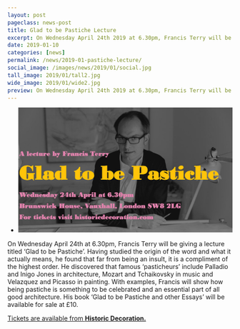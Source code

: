 ```yaml
---
layout: post
pageclass: news-post
title: Glad to be Pastiche Lecture
excerpt: On Wednesday April 24th 2019 at 6.30pm, Francis Terry will be giving a lecture titled 'Glad to be Pastiche' at Brunswick House in Vauxhall, London.
date: 2019-01-10
categories: [news]
permalink: /news/2019-01-pastiche-lecture/
social_image: /images/news/2019/01/social.jpg
tall_image: 2019/01/tall2.jpg
wide_image: 2019/01/wide2.jpg
preview: On Wednesday April 24th 2019 at 6.30pm, Francis Terry will be giving a lecture titled 'Glad to be Pastiche' at Brunswick House in Vauxhall, London.
---
```

<ul class="list">
	<li class="full">
		<a class="fancybox" rel="group" href="/images/news/2019/01/01.jpg" rel="nofollow" traget="_blank">
			<img src="/images/news/2019/01/thumbs/01.jpg" alt="{{ post.title }}">
		</a>
	</li>
</ul>

<p>
	On Wednesday April 24th at 6.30pm, Francis Terry will be giving a lecture titled ‘Glad to be Pastiche’. Having studied the origin of the word and what it actually means, he found that far from being an insult, it is a compliment of the highest order. He discovered that famous ‘pasticheurs’ include Palladio and Inigo Jones in architecture, Mozart and Tchaikovsky in music and Velazquez and Picasso in painting. With examples, Francis will show how being pastiche is something to be celebrated and an essential part of all good architecture. His book ‘Glad to be Pastiche and other Essays’ will be available for sale at £10.
</p><p>
	<a href="https://historicdecoration.com/book-a-salon-wednesday-talk/" alt="Tickets are available here from Historic Decoration" rel="nofollow" target="_blank">Tickets are available from <strong>Historic Decoration.</strong></a>
</p>